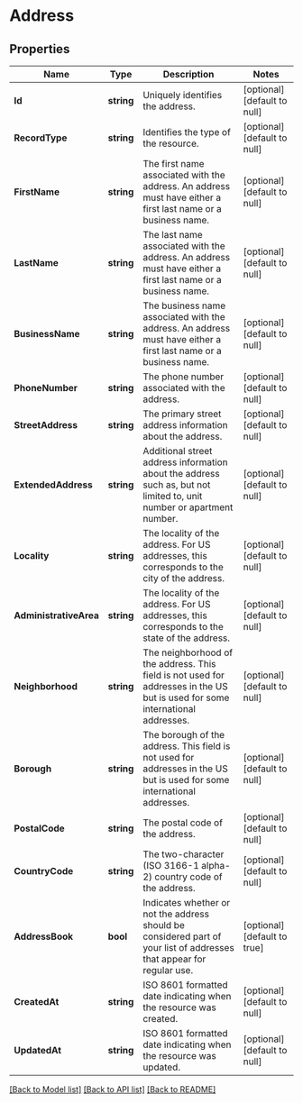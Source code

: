 # Address

## Properties
Name | Type | Description | Notes
------------ | ------------- | ------------- | -------------
**Id** | **string** | Uniquely identifies the address. | [optional] [default to null]
**RecordType** | **string** | Identifies the type of the resource. | [optional] [default to null]
**FirstName** | **string** | The first name associated with the address. An address must have either a first last name or a business name. | [optional] [default to null]
**LastName** | **string** | The last name associated with the address. An address must have either a first last name or a business name. | [optional] [default to null]
**BusinessName** | **string** | The business name associated with the address. An address must have either a first last name or a business name. | [optional] [default to null]
**PhoneNumber** | **string** | The phone number associated with the address. | [optional] [default to null]
**StreetAddress** | **string** | The primary street address information about the address. | [optional] [default to null]
**ExtendedAddress** | **string** | Additional street address information about the address such as, but not limited to, unit number or apartment number. | [optional] [default to null]
**Locality** | **string** | The locality of the address. For US addresses, this corresponds to the city of the address. | [optional] [default to null]
**AdministrativeArea** | **string** | The locality of the address. For US addresses, this corresponds to the state of the address. | [optional] [default to null]
**Neighborhood** | **string** | The neighborhood of the address. This field is not used for addresses in the US but is used for some international addresses. | [optional] [default to null]
**Borough** | **string** | The borough of the address. This field is not used for addresses in the US but is used for some international addresses. | [optional] [default to null]
**PostalCode** | **string** | The postal code of the address. | [optional] [default to null]
**CountryCode** | **string** | The two-character (ISO 3166-1 alpha-2) country code of the address. | [optional] [default to null]
**AddressBook** | **bool** | Indicates whether or not the address should be considered part of your list of addresses that appear for regular use. | [optional] [default to true]
**CreatedAt** | **string** | ISO 8601 formatted date indicating when the resource was created. | [optional] [default to null]
**UpdatedAt** | **string** | ISO 8601 formatted date indicating when the resource was updated. | [optional] [default to null]

[[Back to Model list]](../README.md#documentation-for-models) [[Back to API list]](../README.md#documentation-for-api-endpoints) [[Back to README]](../README.md)

